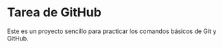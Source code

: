 # Tarea de GitHub

Este es un proyecto sencillo para practicar los comandos básicos de Git y GitHub.